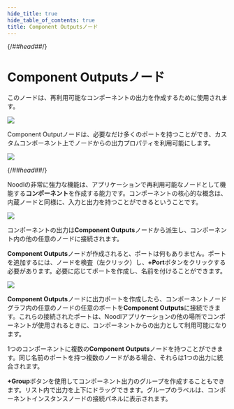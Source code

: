 ```yaml
---
hide_title: true
hide_table_of_contents: true
title: Component Outputsノード
---
```


{/*##head##*/}

# Component Outputsノード

このノードは、再利用可能なコンポーネントの出力を作成するために使用されます。

<div className="ndl-image-with-background l">

![](/nodes/component-utilities/component-outputs/co_node1.png)

</div>

<span className="ndl-node">Component Output</span>ノードは、必要なだけ多くのポートを持つことができ、カスタムコンポーネント上でノードからの出力プロパティを利用可能にします。

<div className="ndl-image-with-background l">

![](/nodes/component-utilities/component-outputs/co_node2.png)

</div>

{/*##head##*/}

Noodlの非常に強力な機能は、アプリケーションで再利用可能なノードとして機能する**コンポーネント**を作成する能力です。コンポーネントの核心的な概念は、内蔵ノードと同様に、入力と出力を持つことができるということです。

<div className="ndl-image-with-background">

![](/nodes/component-utilities/component-outputs/component-outputs.png)

</div>

コンポーネントの出力は**Component Outputs**ノードから派生し、コンポーネント内の他の任意のノードに接続されます。

**Component Outputs**ノードが作成されると、ポートは何もありません。ポートを追加するには、ノードを検査（左クリック）し、**+Port**ボタンをクリックする必要があります。必要に応じてポートを作成し、名前を付けることができます。

<div className="ndl-image-with-background">

![](/nodes/component-utilities/component-outputs/component-output-ports.png)

</div>

**Component Outputs**ノードに出力ポートを作成したら、コンポーネントノードグラフ内の任意のノードの任意のポートを**Component Outputs**に接続できます。これらの接続されたポートは、Noodlアプリケーションの他の場所でコンポーネントが使用されるときに、コンポーネントからの出力として利用可能になります。

1つのコンポーネントに複数の**Component Outputs**ノードを持つことができます。同じ名前のポートを持つ複数のノードがある場合、それらは1つの出力に統合されます。

**+Group**ボタンを使用してコンポーネント出力のグループを作成することもできます。リスト内で出力を上下にドラッグできます。グループのラベルは、コンポーネントインスタンスノードの接続パネルに表示されます。